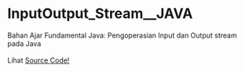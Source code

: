 # InputOutput_Stream__JAVA
Bahan Ajar Fundamental Java: Pengoperasian Input dan Output stream pada Java<br><br>
Lihat <a href="https://github.com/RizkyKhapidsyah/InputOutput_Stream__JAVA/tree/master/src/com/rizkykhapidsyah/javafundamental/inputoutput">Source Code!</a>
